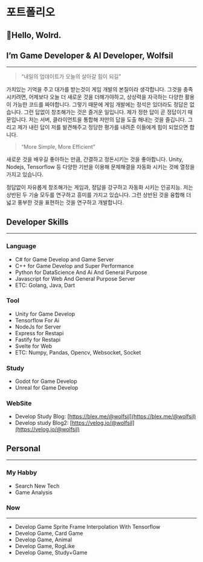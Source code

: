 # 포트폴리오

## 👋Hello, Wolrd.

## I’m Game Developer & AI Developer, Wolfsil

---

> “내일의 업데이트가 오늘의 살아갈 힘이 되길”
> 

가치있는 기억을 주고 대가를 받는것이 게임 개발의 본질이라 생각합니다. 그것을 충족시키려면, 어제보다 오늘 더 새로운 것을 더해가야하고, 상상력을 자극하는 다양한 활용이 가능한 코드를 짜야합니다. 그렇기 때문에 게임 개발에는 정석은 있더라도 정답은 없습니다. 그런 답없이 창조해가는 것은 즐거운 일입니다. 제가 정한 답이 곧 정답이기 때문입니다. 저는 서버, 클라이언트을 통합해 저만의 답을 도출 해내는 것을 즐깁니다. 그리고 제가 내린 답이 저를 발견해주고 정당한 평가를 내려준 이들에게 힘이 되었으면 합니다.

> “More Simple, More Efficient”
> 

새로운 것을 배우길 좋아하는 만큼, 간결하고 정돈시키는 것을 좋아합니다. Unity, Nodejs, Tensorflow 등 다양한 기반을 이용해 문제해결을 자동화 시키는 것에 열정을 가지고 있습니다.  

정답없이 자유롭게 창조해가는 게임과, 정답을 강구하고 자동화 시키는 인공지능. 저는 상반된 두 기술 모두를 연구하고 흥미를 가지고 있습니다. 그런 상반된 것을 융합해 더 넓고 풍부한 것을 표현하는 것을 연구하고 개발합니다. 

## Developer Skills

---

### Language

- C# for Game Develop and Game Server
- C++ for Game Develop and Super Performance
- Python for DataScience And Ai And General Purpose
- Javascript for Web And General Purpose Server
- ETC: Golang, Java, Dart

### Tool

- Unity for Game Develop
- Tensorflow For Ai
- NodeJs for Server
- Express for Restapi
- Fastify for Restapi
- Svelte for Web
- ETC: Numpy, Pandas, Opencv, Websocket, Socket

### Study

- Godot for Game Develop
- Unreal for Game Develop

### WebSite

- Develop Study Blog: [https://blex.me/@wolfsil](https://blex.me/@wolfsil)
- Develop study Blog2: [https://velog.io/@wolfsil](https://velog.io/@wolfsil)

## Personal

---

### My Habby

- Search New Tech
- Game Analysis

### Now

---

- Develop Game Sprite Frame Interpolation With Tensorflow
- Develop Game, Card Game
- Develop Game, Animal
- Develop Game, RogLike
- Develop Game, Study+Game
